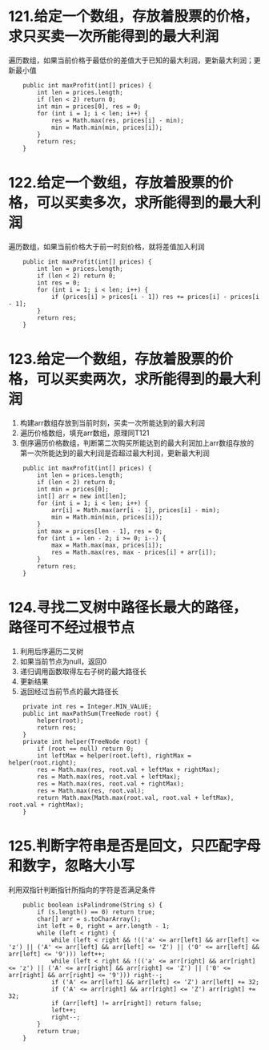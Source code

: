 # 121.给定一个数组，存放着股票的价格，求只买卖一次所能得到的最大利润

遍历数组，如果当前价格于最低价的差值大于已知的最大利润，更新最大利润；更新最小值

```
    public int maxProfit(int[] prices) {
        int len = prices.length;
        if (len < 2) return 0;
        int min = prices[0], res = 0;
        for (int i = 1; i < len; i++) {
            res = Math.max(res, prices[i] - min);
            min = Math.min(min, prices[i]);
        }
        return res;
    }
```
# 122.给定一个数组，存放着股票的价格，可以买卖多次，求所能得到的最大利润

遍历数组，如果当前价格大于前一时刻价格，就将差值加入利润

```
    public int maxProfit(int[] prices) {
        int len = prices.length;
        if (len < 2) return 0;
        int res = 0;
        for (int i = 1; i < len; i++) {
            if (prices[i] > prices[i - 1]) res += prices[i] - prices[i - 1];
        }
        return res;
    }
```

# 123.给定一个数组，存放着股票的价格，可以买卖两次，求所能得到的最大利润
1. 构建arr数组存放到当前时刻，买卖一次所能达到的最大利润
2. 遍历价格数组，填充arr数组，原理同T121
3. 倒序遍历价格数组，判断第二次购买所能达到的最大利润加上arr数组存放的第一次所能达到的最大利润是否超过最大利润，更新最大利润
```
    public int maxProfit(int[] prices) {
        int len = prices.length;
        if (len < 2) return 0;
        int min = prices[0];
        int[] arr = new int[len];
        for (int i = 1; i < len; i++) {
            arr[i] = Math.max(arr[i - 1], prices[i] - min);
            min = Math.min(min, prices[i]);
        }
        int max = prices[len - 1], res = 0;
        for (int i = len - 2; i >= 0; i--) {
            max = Math.max(max, prices[i]);
            res = Math.max(res, max - prices[i] + arr[i]);
        }
        return res;
    }
```

# 124.寻找二叉树中路径长最大的路径，路径可不经过根节点
1. 利用后序遍历二叉树
2. 如果当前节点为null，返回0
3. 递归调用函数取得左右子树的最大路径长
4. 更新结果
5. 返回经过当前节点的最大路径长
```
    private int res = Integer.MIN_VALUE;
    public int maxPathSum(TreeNode root) {
        helper(root);
        return res;
    }
    private int helper(TreeNode root) {
        if (root == null) return 0;
        int leftMax = helper(root.left), rightMax = helper(root.right);
        res = Math.max(res, root.val + leftMax + rightMax);
        res = Math.max(res, root.val + leftMax);
        res = Math.max(res, root.val + rightMax);
        res = Math.max(res, root.val);
        return Math.max(Math.max(root.val, root.val + leftMax), root.val + rightMax);
    }
```

# 125.判断字符串是否是回文，只匹配字母和数字，忽略大小写

利用双指针判断指针所指向的字符是否满足条件

```
    public boolean isPalindrome(String s) {
        if (s.length() == 0) return true;
        char[] arr = s.toCharArray();
        int left = 0, right = arr.length - 1;
        while (left < right) {
            while (left < right && !(('a' <= arr[left] && arr[left] <= 'z') || ('A' <= arr[left] && arr[left] <= 'Z') || ('0' <= arr[left] && arr[left] <= '9'))) left++;
            while (left < right && !(('a' <= arr[right] && arr[right] <= 'z') || ('A' <= arr[right] && arr[right] <= 'Z') || ('0' <= arr[right] && arr[right] <= '9'))) right--;
            if ('A' <= arr[left] && arr[left] <= 'Z') arr[left] += 32;
            if ('A' <= arr[right] && arr[right] <= 'Z') arr[right] += 32;
            if (arr[left] != arr[right]) return false;
            left++;
            right--;
        }
        return true;
    }
```
